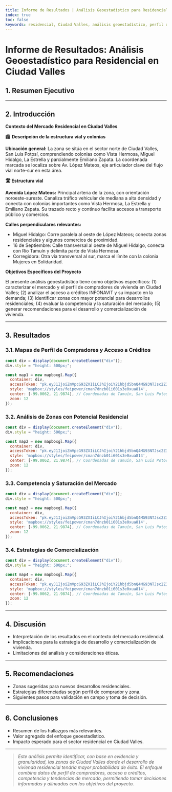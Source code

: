 ```yaml
---
title: Informe de Resultados | Análisis Geoestadístico para Residencial en Ciudad Valles
index: true
toc: false
keywords: residencial, Ciudad Valles, análisis geoestadístico, perfil de compradores, INFONAVIT, mercado inmobiliario
---
```


# Informe de Resultados: Análisis Geoestadístico para Residencial en Ciudad Valles

## 1. Resumen Ejecutivo

<!-- Breve descripción del objetivo, hallazgos principales y recomendaciones clave. -->

---

## 2. Introducción

**Contexto del Mercado Residencial en Ciudad Valles**

🏙️ **Descripción de la estructura vial y colonias**

**Ubicación general:**
La zona se sitúa en el sector norte de Ciudad Valles, San Luis Potosí, comprendiendo colonias como Vista Hermosa, Miguel Hidalgo, La Estrella y parcialmente Emiliano Zapata. La coordenada marcada se localiza sobre Av. López Mateos, eje articulador clave del flujo vial norte-sur en esta área.

**🛣️ Estructura vial**

**Avenida López Mateos:**
Principal arteria de la zona, con orientación noroeste-sureste. Canaliza tráfico vehicular de mediana a alta densidad y conecta con colonias importantes como Vista Hermosa, La Estrella y Emiliano Zapata. Su trazado recto y continuo facilita accesos a transporte público y comercios.

**Calles perpendiculares relevantes:**
- Miguel Hidalgo: Corre paralela al oeste de López Mateos; conecta zonas residenciales y algunos comercios de proximidad.
- 16 de Septiembre: Calle transversal al oeste de Miguel Hidalgo, conecta con Río Tamuín y delimita parte de Vista Hermosa.
- Corregidora: Otra vía transversal al sur, marca el límite con la colonia Mujeres en Solidaridad.

**Objetivos Específicos del Proyecto**

El presente análisis geoestadístico tiene como objetivos específicos: (1) caracterizar el mercado y el perfil de compradores de vivienda en Ciudad Valles; (2) analizar el acceso a créditos INFONAVIT y su impacto en la demanda; (3) identificar zonas con mayor potencial para desarrollos residenciales; (4) evaluar la competencia y la saturación del mercado; (5) generar recomendaciones para el desarrollo y comercialización de vivienda.

---

## 3. Resultados

### 3.1. Mapas de Perfil de Compradores y Acceso a Créditos

<!-- Visualización de perfil de compradores y acceso a créditos INFONAVIT. -->

```js
const div = display(document.createElement("div"));
div.style = "height: 500px;";

const map1 = new mapboxgl.Map({
  container: div,
  accessToken: "pk.eyJ1IjoiZmVpcG93ZXIiLCJhIjoiY21hbjd5bnQ4MG93NTJsc2Z3dzdzNnRiNiJ9.942M6p7lPTB0M2wU4p7cHg", 
  style: 'mapbox://styles/feipower/cman7dnzb01i601s3e0xua814',
  center: [-99.0062, 21.9874], // Coordenadas de Tamuín, San Luis Potosí, México
  zoom: 12
});
```


### 3.2. Análisis de Zonas con Potencial Residencial

<!-- Mapas y tablas de zonas con mayor potencial para vivienda. -->

```js
const div = display(document.createElement("div"));
div.style = "height: 500px;";

const map2 = new mapboxgl.Map({
  container: div,
  accessToken: "pk.eyJ1IjoiZmVpcG93ZXIiLCJhIjoiY21hbjd5bnQ4MG93NTJsc2Z3dzdzNnRiNiJ9.942M6p7lPTB0M2wU4p7cHg", 
  style: 'mapbox://styles/feipower/cman7dnzb01i601s3e0xua814',
  center: [-99.0062, 21.9874], // Coordenadas de Tamuín, San Luis Potosí, México
  zoom: 12
});
```

### 3.3. Competencia y Saturación del Mercado

<!-- Localización de desarrollos residenciales existentes y competencia. -->

```js
const div = display(document.createElement("div"));
div.style = "height: 500px;";

const map3 = new mapboxgl.Map({
  container: div,
  accessToken: "pk.eyJ1IjoiZmVpcG93ZXIiLCJhIjoiY21hbjd5bnQ4MG93NTJsc2Z3dzdzNnRiNiJ9.942M6p7lPTB0M2wU4p7cHg", 
  style: 'mapbox://styles/feipower/cman7dnzb01i601s3e0xua814',
  center: [-99.0062, 21.9874], // Coordenadas de Tamuín, San Luis Potosí, México
  zoom: 12
});
```

### 3.4. Estrategias de Comercialización

<!-- Tabla y mapa de estrategias sugeridas para comercialización de vivienda. -->

```js
const div = display(document.createElement("div"));
div.style = "height: 500px;";

const map4 = new mapboxgl.Map({
  container: div,
  accessToken: "pk.eyJ1IjoiZmVpcG93ZXIiLCJhIjoiY21hbjd5bnQ4MG93NTJsc2Z3dzdzNnRiNiJ9.942M6p7lPTB0M2wU4p7cHg", 
  style: 'mapbox://styles/feipower/cman7dnzb01i601s3e0xua814',
  center: [-99.0062, 21.9874], // Coordenadas de Tamuín, San Luis Potosí, México
  zoom: 12
});
```

---

## 4. Discusión

- Interpretación de los resultados en el contexto del mercado residencial.
- Implicaciones para la estrategia de desarrollo y comercialización de vivienda.
- Limitaciones del análisis y consideraciones éticas.

---

## 5. Recomendaciones

- Zonas sugeridas para nuevos desarrollos residenciales.
- Estrategias diferenciadas según perfil de comprador y zona.
- Siguientes pasos para validación en campo y toma de decisión.

---

## 6. Conclusiones

- Resumen de los hallazgos más relevantes.
- Valor agregado del enfoque geoestadístico.
- Impacto esperado para el sector residencial en Ciudad Valles.

---

> _Este análisis permite identificar, con base en evidencia y granularidad, las zonas de Ciudad Valles donde el desarrollo de vivienda residencial tendría mayor probabilidad de éxito. El enfoque combina datos de perfil de compradores, acceso a créditos, competencia y tendencias de mercado, permitiendo tomar decisiones informadas y alineadas con los objetivos del proyecto._ 